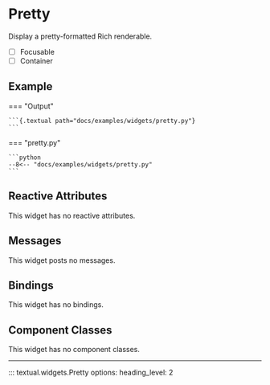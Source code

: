 # Pretty

Display a pretty-formatted Rich renderable.

- [ ] Focusable
- [ ] Container

## Example

=== "Output"

    ```{.textual path="docs/examples/widgets/pretty.py"}
    ```

=== "pretty.py"

    ```python
    --8<-- "docs/examples/widgets/pretty.py"
    ```

## Reactive Attributes

This widget has no reactive attributes.

## Messages

This widget posts no messages.

## Bindings

This widget has no bindings.

## Component Classes

This widget has no component classes.

---


::: textual.widgets.Pretty
    options:
        heading_level: 2
